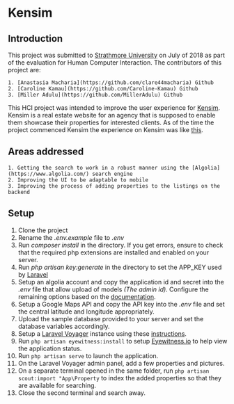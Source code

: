 # Kensim

## Introduction
This project was submitted to [Strathmore University](https://www.strathmore.edu/) on July of 2018 as part of the evaluation for Human Computer Interaction. The contributors of this project are:

    1. [Anastasia Macharia](https://github.com/clare44macharia) Github
    2. [Caroline Kamau](https://github.com/Caroline-Kamau) Github
    3. [Miller Adulu](https://github.com/MillerAdulu) Github

This HCI project was intended to improve the user experience for [Kensim](http://kensim.co.ke). Kensim is a real estate website for an agency that is supposed to enable them showcase their properties for interested clients. As of the time the project commenced Kensim the experience on Kensim was like [this](https://drive.google.com/file/d/11LYHkYIaI_KUt82wDgZQKXnr8p5VjAr7/view).

## Areas addressed
    1. Getting the search to work in a robust manner using the [Algolia](https://www.algolia.com/) search engine
    2. Improving the UI to be adaptable to mobile
    3. Improving the process of adding properties to the listings on the backend

## Setup

1. Clone the project
2. Rename the *.env.example* file to *.env*
3. Run *composer install* in the directory. If you get errors, ensure to check that the required php extensions are installed and enabled on your server.
4. Run *php artisan key:generate* in the directory to set the APP_KEY used by [Laravel](https://laravel.com/)
5. Setup an algolia account and copy the application id and secret into the *.env* file that allow upload of models *(The admin id)*. Configure the remaining options based on the [documentation](https://www.algolia.com/doc/api-client/laravel/install/).
6. Setup a Google Maps API and copy the API key into the *.env* file and set the central latitude and longitude appropriately.
7. Upload the sample database provided to your server and set the database variables accordingly.
8. Setup a [Laravel Voyager](https://docs.laravelvoyager.com) instance using these [instructions](https://docs.laravelvoyager.com/getting-started/installation).
9. Run `php artisan eyewitness:install` to setup [Eyewitness.io](https://eyewitness.io/) to help view the application status.
10. Run `php artisan serve` to launch the application.
11. On the Laravel Voyager admin panel, add a few properties and pictures.
12. On a separate terminal opened in the same folder, run `php artisan scout:import "App\Property` to index the added properties so that they are available for searching.
13. Close the second terminal and search away.